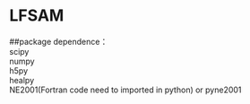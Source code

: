 # LFSAM
##package dependence：<br>
scipy<br>
numpy<br>
h5py<br>
healpy<br>
NE2001(Fortran code need to imported in python) or pyne2001
